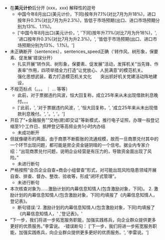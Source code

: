 - 在**美元计价**后分开 (xxx，xxx) 解释性的逗号
  - 中国今年8月出口(美元计价，下同)按年升7.1%(对比7月为升18%)，进口按年升0.3%(对比7月为升2.3%)，皆低于市场预期(出口、进口市场预期分别为13%、1.1%)。
  - ['中国今年8月出口(美元计价，', '下同)按年升7.1%(对比7月为升18%)，', '进口按年升0.3%(对比7月为升2.3%)，', '皆低于市场预期(出口、进口市场预期分别为13%、1.1%)。']
- 未正确断开（sentences），sentences_speed正确（'转作风、树形象，保要素、促发展'错误分开）
  - 扎实开展“转作风、树形象，保要素、促发展”活动，发挥机关“当先锋、作表率”作用，四项举措全力打造“让党放心、人民满意”的模范机关。　　　　强化思想武装，着力打造模范机关文化　　突出抓好机关党建活动阵地建设，
- 不规范标点（。。。 ｜ ... 等等）
  - 此前，对于票据违约风波，恒大回复称，成立25年来从未出现借款利息晚付。。。
  - ['此前，', '对于票据违约风波，', '恒大回复称，', '成立25年来从未出现借款利息晚付。', '。', '。']
- 开启了“+金融服务”“交地(房)即交证”等新模式，推行电子证照，办理一般登记缩至1个工作日、抵押登记等高频业务1小时内办结
  - 未成功断开
- 但就像硬币的两面，由于商票不断膨胀的流通规模，故而一旦商票兑付其中的一个环节出现问题，都可能是房企资金链阴晴的一个信号。据业内专家介绍：“出现商票兑付问题，说明企业经营是有压力的，导致资金面出现了风险。”
  - 未进行断句
- 严格按照“会员企业自查+商会小组督查”形式，对可能出现风险隐患领域开展自查、排查、督办、整改、验收等，形成“闭环式管理”。
  - 未进行断句 
- 本次核查对象为……激励计划的内幕信息知情人(包含激励对象，下同)。 2. 激励计划的内幕信息知情人(包含激励对象，下同)均填报了《内幕信息知情人，登记表》。
  - 断句错误:'2. 激励计划的内幕信息知情人(包含激励对象，下同)均填报了《内幕信息知情人，' ,'登记表》。'
- “下一步，我们将进一步拓宽服务职能，加强实践练兵，向企业群众提供更多更好的优质服务。”李雷说。
  -错误断句： ['下一步，我们将进一步拓宽服务职能，加强实践练兵，向企业群众提供更多更好的优质服务。', '李雷说。']